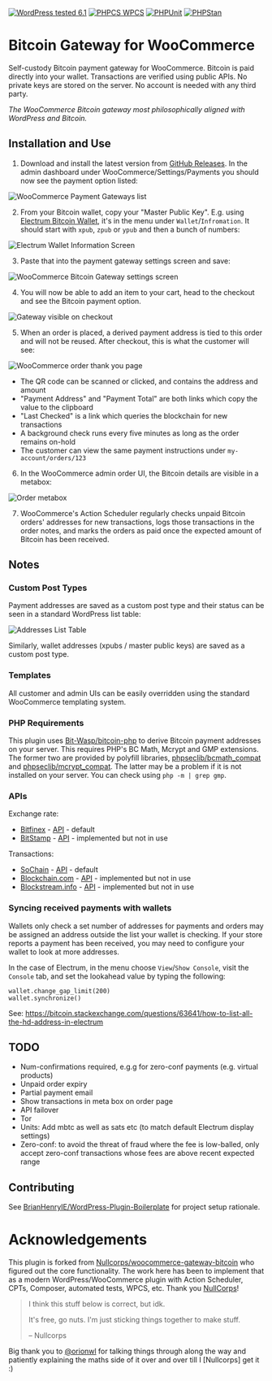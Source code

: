 [![WordPress tested 6.1](https://img.shields.io/badge/WordPress-v6.1%20tested-0073aa.svg)](https://wordpress.org/plugins/woocommerce-gateway-bitcoin) [![PHPCS WPCS](https://img.shields.io/badge/PHPCS-WordPress%20Coding%20Standards-8892BF.svg)](https://github.com/WordPress-Coding-Standards/WordPress-Coding-Standards) [![PHPUnit ](.github/coverage.svg)](https://brianhenryie.github.io/bh-wc-bitcoin-gateway/) [![PHPStan ](https://img.shields.io/badge/PHPStan-Level%208-2a5ea7.svg)](https://github.com/szepeviktor/phpstan-wordpress) 

# Bitcoin Gateway for WooCommerce

Self-custody Bitcoin payment gateway for WooCommerce. Bitcoin is paid directly into your wallet. Transactions are verified using public APIs. No private keys are stored on the server. No account is needed with any third party.

_The WooCommerce Bitcoin  gateway most philosophically aligned with WordPress and Bitcoin._

## Installation and Use

1. Download and install the latest version from [GitHub Releases](https://github.com/BrianHenryIE/woocommerce-gateway-bitcoin/releases/). In the admin dashboard under WooCommerce/Settings/Payments you should now see the payment option listed:

![WooCommerce Payment Gateways list](./.wordpress-org/screenshot-1.png "Once the plugin is active, the gateway will be visible in the WooCommerce Payment Gateways list")

2. From your Bitcoin wallet, copy your "Master Public Key". E.g. using [Electrum Bitcoin Wallet](https://electrum.org/), it's in the menu under `Wallet`/`Infromation`. It should start with `xpub`, `zpub` or `ypub` and then a bunch of numbers:

![Electrum Wallet Information Screen](./.wordpress-org/screenshot-2.png "Copy xpub or zpub etc from here")

3. Paste that into the payment gateway settings screen and save:

![WooCommerce Bitcoin Gateway settings screen](./.wordpress-org/screenshot-3.png "Paste your xpub into the WooCommerce settings")

4. You will now be able to add an item to your cart, head to the checkout and see the Bitcoin payment option.

![Gateway visible on checkout](./.wordpress-org/screenshot-4.png "The gateway will be available at customer checkout")

5. When an order is placed, a derived payment address is tied to this order and will not be reused. After checkout, this is what the customer will see:

![WooCommerce order thank you page](./.wordpress-org/screenshot-5.png "The thank you page shows the payment instructions")

* The QR code can be scanned or clicked, and contains the address and amount
* "Payment Address" and "Payment Total" are both links which copy the value to the clipboard
* "Last Checked" is a link which queries the blockchain for new transactions
* A background check runs every five minutes as long as the order remains on-hold
* The customer can view the same payment instructions under `my-account/orders/123`

6. In the WooCommerce admin order UI, the Bitcoin details are visible in a metabox:

![Order metabox](./.wordpress-org/screenshot-6.png "Bitcoin address, amount paid, etc. visible on order UI")

7. WooCommerce's Action Scheduler regularly checks unpaid Bitcoin orders' addresses for new transactions, logs those transactions in the order notes, and marks the orders as paid once the expected amount of Bitcoin has been received.

## Notes

### Custom Post Types

Payment addresses are saved as a custom post type and their status can be seen in a standard WordPress list table:

![Addresses List Table](./.wordpress-org/screenshot-7.png "Standard WordPress list table show addresses and their status and properties: related order, number of transactions, balance, derivation path, last modified date.")

Similarly, wallet addresses (xpubs / master public keys) are saved as a custom post type.

### Templates

All customer and admin UIs can be easily overridden using the standard WooCommerce templating system. 

### PHP Requirements

This plugin uses [Bit-Wasp/bitcoin-php](https://github.com/Bit-Wasp/bitcoin-php) to derive Bitcoin payment addresses on your server. This requires PHP's BC Math, Mcrypt and GMP extensions. The former two are provided by polyfill libraries, [phpseclib/bcmath_compat](https://github.com/phpseclib/bcmath_compat) and [phpseclib/mcrypt_compat](https://github.com/phpseclib/mcrypt_compat). The latter may be a problem if it is not installed on your server. You can check using `php -m | grep gmp`.

### APIs

Exchange rate:

* [Bitfinex](https://www.bitfinex.com/) - [API](https://docs.bitfinex.com/docs) - default
* [BitStamp](https://www.bitstamp.net/) - [API](https://www.bitstamp.net/api/) - implemented but not in use

Transactions:

* [SoChain](https://www.sochain.com/) - [API](https://sochain.com/api/) - default
* [Blockchain.com](https://blockchain.com) - [API](https://www.blockchain.com/api) - implemented but not in use
* [Blockstream.info](https://blockstream.info/) - [API](https://github.com/Blockstream/esplora/blob/master/API.md) - implemented but not in use

### Syncing received payments with wallets

Wallets only check a set number of addresses for payments and orders may be assigned an address outside the list your wallet is checking. If your store reports a payment has been received, you may need to configure your wallet to look at more addresses.

In the case of Electrum, in the menu choose `View`/`Show Console`, visit the `Console` tab, and set the lookahead value by typing the following:
```
wallet.change_gap_limit(200)
wallet.synchronize()
```

See: https://bitcoin.stackexchange.com/questions/63641/how-to-list-all-the-hd-address-in-electrum

## TODO

* Num-confirmations required, e.g.g for zero-conf payments (e.g. virtual products)
* Unpaid order expiry
* Partial payment email
* Show transactions in meta box on order page
* API failover
* Tor
* Units: Add mbtc as well as sats etc (to match default Electrum display settings)
* Zero-conf: to avoid the threat of fraud where the fee is low-balled, only accept zero-conf transactions whose fees are above recent expected range

## Contributing

See [BrianHenryIE/WordPress-Plugin-Boilerplate](https://github.com/BrianHenryIE/WordPress-Plugin-Boilerplate) for project setup rationale. 

# Acknowledgements

This plugin is forked from [Nullcorps/woocommerce-gateway-bitcoin](https://github.com/Nullcorps/woocommerce-gateway-bitcoin) who figured out the core functionality. The work here has been to implement that as a modern WordPress/WooCommerce plugin with Action Scheduler, CPTs, Composer, automated tests, WPCS, etc. Thank you  [NullCorps](https://github.com/Nullcorps)!

> I think this stuff below is correct, but idk.
>
> It's free, go nuts. I'm just sticking things together to make stuff.
>
> – Nullcorps


Big thank you to [@orionwl](https://twitter.com/orionwl) for talking things through along the way and patiently explaining the maths side of it over and over till I [Nullcorps] get it :)
